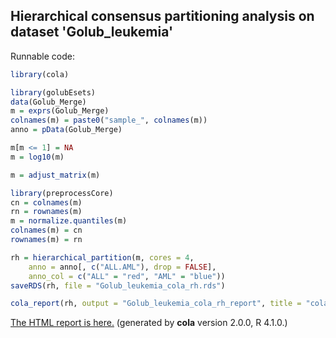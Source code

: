 
## Hierarchical consensus partitioning analysis on dataset 'Golub_leukemia'

Runnable code:

```r
library(cola)

library(golubEsets)
data(Golub_Merge)
m = exprs(Golub_Merge)
colnames(m) = paste0("sample_", colnames(m))
anno = pData(Golub_Merge)

m[m <= 1] = NA
m = log10(m)

m = adjust_matrix(m)

library(preprocessCore)
cn = colnames(m)
rn = rownames(m)
m = normalize.quantiles(m)
colnames(m) = cn
rownames(m) = rn

rh = hierarchical_partition(m, cores = 4, 
    anno = anno[, c("ALL.AML"), drop = FALSE],
    anno_col = c("ALL" = "red", "AML" = "blue"))
saveRDS(rh, file = "Golub_leukemia_cola_rh.rds")

cola_report(rh, output = "Golub_leukemia_cola_rh_report", title = "cola Report for Hierarchical Partitioning - 'Golub_leukemia'")
```

[The HTML report is here.](https://cola-rh.github.io/Golub_leukemia/Golub_leukemia_cola_rh_report/cola_hc.html) (generated by __cola__ version 2.0.0, R 4.1.0.)

